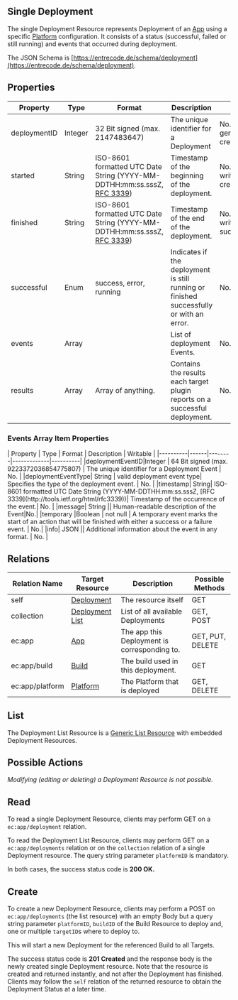 ## Single Deployment

The single Deployment Resource represents Deployment of an [App](./app/) using a specific [Platform](./platform/) configuration. It consists of a status (successful, failed or still running) and events that occurred during deployment.

The JSON Schema is [https://entrecode.de/schema/deployment](https://entrecode.de/schema/deployment).

## Properties

| Property | Type | Format | Description | Writable |
|----------|------|--------|-------------|----------|
|deploymentID| Integer | 32 Bit signed (max. 2147483647) | The unique identifier for a Deployment | No. Gets generated on creation. |
|started| String| ISO-8601 formatted UTC Date String (YYYY-MM-DDTHH:mm:ss.sssZ, [RFC 3339](http://tools.ietf.org/html/rfc3339))| Timestamp of the beginning of the deployment.| No. Gets written on creation. |
|finished| String| ISO-8601 formatted UTC Date String (YYYY-MM-DDTHH:mm:ss.sssZ, [RFC 3339](http://tools.ietf.org/html/rfc3339))| Timestamp of the end of the deployment.| No. Gets written on success/failure. |
|successful| Enum | success, error, running | Indicates if the deployment is still running or finished successfully or with an error. | No. |
|events | Array | | List of deployment Events. | No. |
|results| Array | Array of anything. | Contains the results each target plugin reports on a successful deployment. | No. |

<h3>Events Array Item Properties</h3>
| Property | Type | Format | Description | Writable |
|----------|------|--------|-------------|----------|
|deploymentEventID|Integer | 64 Bit signed (max. 9223372036854775807) | The unique identifier for a Deployment Event | No. |
|deploymentEventType| String | valid deployment event type| Specifies the type of the deployment event. | No. |
|timestamp| String| ISO-8601 formatted UTC Date String (YYYY-MM-DDTHH:mm:ss.sssZ, [RFC 3339](http://tools.ietf.org/html/rfc3339))| Timestamp of the occurrence of the event.| No. |
|message| String || Human-readable description of the Event|No.|
|temporary |Boolean | not null | A temporary event marks the start of an action that will be finished with either a success or a failure event. | No.|
|info| JSON || Additional information about the event in any format. | No. |

## Relations

| Relation Name | Target Resource | Description |Possible Methods |
|---------------|-----------------|-------------|-----------------|
| self          | [Deployment](#)| The resource itself | GET |
| collection    | [Deployment List](#list)| List of all available Deployments | GET, POST|
| ec:app | [App](./app/) | The app this Deployment is corresponding to. | GET, PUT, DELETE |
| ec:app/build | [Build](./build/) | The build used in this deployment. | GET |
| ec:app/platform | [Platform](./platform/) | The Platform that is deployed | GET, DELETE |

## List

The Deployment List Resource is a [Generic List Resource](/#generic-list-resources) with embedded Deployment Resources.

## Possible Actions

*Modifying (editing or deleting) a Deployment Resource is not possible.* 

## Read

To read a single Deployment Resource, clients may perform GET on a `ec:app/deployment` relation.

To read the Deployment List Resource, clients may perform GET on a `ec:app/deployments` relation or on the `collection` relation of a single Deployment resource. The query string parameter `platformID` is mandatory.

In both cases, the success status code is **200 OK.**

## Create

To create a new Deployment Resource, clients may perform a POST on `ec:app/deployments` (the list resource) with an empty Body but a query string parameter `platformID`, `buildID` of the Build Resource to deploy and, one or multiple `targetID`s where to deploy to.

This will start a new Deployment for the referenced Build to all Targets.

The success status code is **201 Created** and the response body is the newly created single Deployment resource. Note that the resource is created and returned instantly, and not after the Deployment has finished. Clients may follow the `self` relation of the returned resource to obtain the Deployment Status at a later time.
